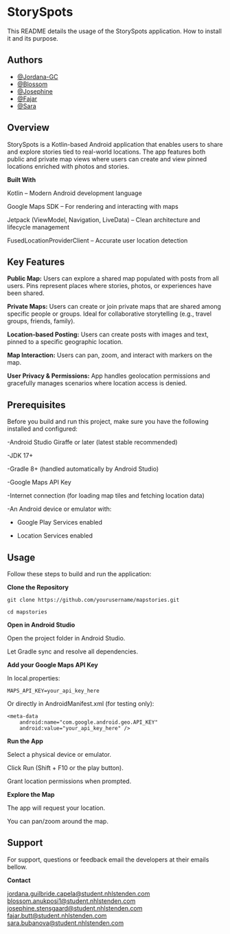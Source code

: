 
# **StorySpots**

This README details the usage of the StorySpots application.
How to install it and its purpose.




## **Authors**

- [@Jordana-GC](https://github.com/Jordana-GC)
- [@Blossom](https://github.com/Jordana-GC)
- [@Josephine](https://github.com/Jordana-GC)
- [@Fajar](https://github.com/Jordana-GC)
- [@Sara](https://github.com/Jordana-GC)



## **Overview**

StorySpots is a Kotlin-based Android application that enables users to share and explore stories tied to real-world locations. The app features both public and private map views where users can create and view pinned locations enriched with photos and stories.

**Built With**

Kotlin – Modern Android development language

Google Maps SDK – For rendering and interacting with maps

Jetpack (ViewModel, Navigation, LiveData) – Clean architecture and lifecycle management

FusedLocationProviderClient – Accurate user location detection


## **Key Features**

**Public Map:**
Users can explore a shared map populated with posts from all users. Pins represent places where stories, photos, or experiences have been shared.

**Private Maps:**
Users can create or join private maps that are shared among specific people or groups. Ideal for collaborative storytelling (e.g., travel groups, friends, family).

**Location-based Posting:**
Users can create posts with images and text, pinned to a specific geographic location.

**Map Interaction:**
Users can pan, zoom, and interact with markers on the map.

**User Privacy & Permissions:**
App handles geolocation permissions and gracefully manages scenarios where location access is denied.

## **Prerequisites**

Before you build and run this project, make sure you have the following installed and configured:

-Android Studio Giraffe or later (latest stable recommended)

-JDK 17+

-Gradle 8+ (handled automatically by Android Studio)

-Google Maps API Key

-Internet connection (for loading map tiles and fetching location data)

-An Android device or emulator with:

  - Google Play Services enabled

  - Location Services enabled
## **Usage**

Follow these steps to build and run the application:

**Clone the Repository**


    git clone https://github.com/yourusername/mapstories.git

    cd mapstories

**Open in Android Studio**

Open the project folder in Android Studio.

Let Gradle sync and resolve all dependencies.

**Add your Google Maps API Key**

In local.properties:

    MAPS_API_KEY=your_api_key_here

Or directly in AndroidManifest.xml (for testing only):

    <meta-data
        android:name="com.google.android.geo.API_KEY"
        android:value="your_api_key_here" />

**Run the App**

Select a physical device or emulator.

Click Run (Shift + F10 or the play button).

Grant location permissions when prompted.

**Explore the Map**

The app will request your location.

You can pan/zoom around the map.

## **Support**

For support, questions or feedback email the developers at their emails bellow.

**Contact**

jordana.guilbride.capela@student.nhlstenden.com
blossom.anukposi1@student.nhlstenden.com
josephine.stensgaard@student.nhlstenden.com
fajar.butt@student.nhlstenden.com
sara.bubanova@student.nhlstenden.com